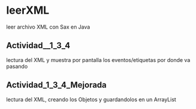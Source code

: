# leerXML

leer archivo XML con Sax en Java

## Actividad__1_3_4

lectura del XML y muestra por pantalla los eventos/etiquetas por donde va pasando

## Actividad_1_3_4_Mejorada

lectura del XML, creando los Objetos y guardandolos en un ArrayList
